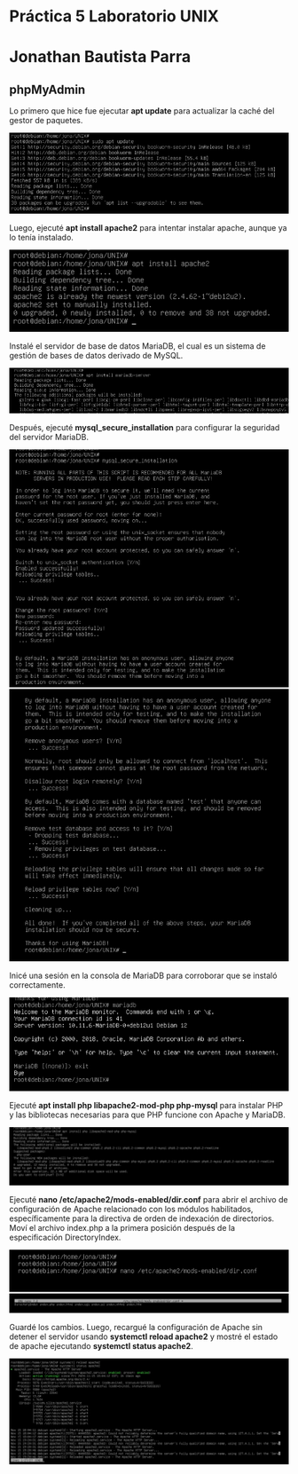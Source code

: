 # Práctica 5 Laboratorio UNIX
# Jonathan Bautista Parra
## phpMyAdmin

Lo primero que hice fue ejecutar **apt update** para actualizar la caché del gestor de paquetes.

![](Practica6/unix6.1.png)

Luego, ejecuté **apt install apache2** para intentar instalar apache, aunque ya lo tenía instalado.

![](Practica6/unix6.2.png)

Instalé el servidor de base de datos MariaDB, el cual es un sistema de gestión de bases de datos derivado de MySQL.

![](Practica6/unix6.3.png)

Después, ejecuté **mysql_secure_installation** para configurar la seguridad del servidor MariaDB.

![](Practica6/unix6.4.png)
![](Practica6/unix6.5.png)

Inicé una sesión en la consola de MariaDB para corroborar que se instaló correctamente.

![](Practica6/unix6.7.png)

Ejecuté **apt install php libapache2-mod-php php-mysql** para instalar PHP y las bibliotecas necesarias para que PHP funcione con Apache y MariaDB.

![](Practica6/unix6.8.png)

Ejecuté **nano /etc/apache2/mods-enabled/dir.conf** para abrir  el archivo de configuración de Apache relacionado con los módulos habilitados, específicamente para la directiva de orden de indexación de directorios.
Moví el archivo index.php a la primera posición después de la especificación DirectoryIndex.

![](Practica6/unix6.11.png)
![](Practica6/unix6.10.png)

Guardé los cambios. Luego, recargué la configuración de Apache sin detener el servidor usando **systemctl reload apache2** y mostré el estado de apache ejecutando **systemctl status apache2**.

![](Practica6/unix6.12.png)



